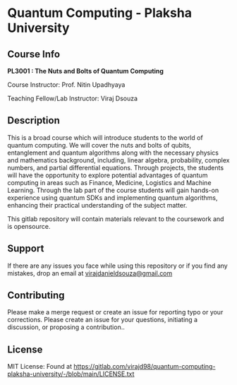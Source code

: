 # Quantum Computing - Plaksha University

## Course Info
**PL3001 : The Nuts and Bolts of Quantum Computing**

Course Instructor: Prof. Nitin Upadhyaya

Teaching Fellow/Lab Instructor: Viraj Dsouza

## Description
This is a broad course which will introduce students to the world of quantum computing. We will cover the nuts and bolts of qubits, entanglement and quantum algorithms along with the necessary physics and mathematics background, including, linear algebra, probability, complex numbers, and partial differential equations. Through projects, the students will have the opportunity to explore potential advantages of quantum computing in areas such as Finance, Medicine, Logistics and Machine Learning. Through the lab part of the course students will gain hands-on experience using quantum SDKs and implementing quantum algorithms, enhancing their practical understanding of the subject matter.

This gitlab repository will contain materials relevant to the coursework and is opensource. 


## Support
If there are any issues you face while using this repository or if you find any mistakes, drop an email at virajdanieldsouza@gmail.com


## Contributing

Please make a merge request or create an issue for reporting typo or your corrections.
Please create an issue for your questions, initiating a discussion, or proposing a contribution..

## License

MIT License: Found at https://gitlab.com/virajd98/quantum-computing-plaksha-university/-/blob/main/LICENSE.txt

